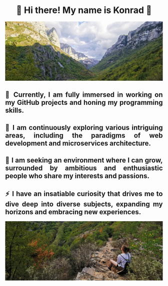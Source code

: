 <!-- <div align="center">

# <h2 style="font-size: 24px;">🙌 Hi there! My name is Konrad 🙌</h2>

<p align="center">
  <img src="./images1/p2.jpg" alt="Screenshot" style="width: 75%; max-height: 7.5%;">
</p>
</div>

<div align="justify">

<h2 style="font-size: 18px;">🔭 Currently, I am fully immersed in working on my GitHub projects and honing my programming skills.</h2>

<h2 style="font-size: 18px;">🌱 I am continuously exploring various intriguing areas, including the paradigms of web development and microservices architecture.</h2>

<h2 style="font-size: 18px;">👯 I am seeking an environment where I can grow, surrounded by ambitious and enthusiastic people who share my interests and passions.</h2>

<h2 style="font-size: 18px;">⚡ I have an insatiable curiosity that drives me to dive deep into diverse subjects, expanding my horizons and embracing new experiences.</h2>

</div>

<div align="center">

<p align="center">
  <img src="./images1/p2.jpg" alt="Screenshot" style="width: 75%; max-height: 7.5%;">
</p>
  
</div>
 -->
 
 <div align="center">

# 🙌 Hi there! My name is Konrad 🙌

<p align="center">
  <img src="./images1/p1.jpg" alt="Screenshot" style="width: 100%; max-height: 10%;">
</p>
</div>

<div align="justify">

## 🔭 Currently, I am fully immersed in working on my GitHub projects and honing my programming skills. 

## 🌱 I am continuously exploring various intriguing areas, including the paradigms of web development and microservices architecture. 

## 👯 I am seeking an environment where I can grow, surrounded by ambitious and enthusiastic people who share my interests and passions. 

## ⚡ I have an insatiable curiosity that drives me to dive deep into diverse subjects, expanding my horizons and embracing new experiences. 

</div>

<div align="center">

<p align="center">
  <img src="./images1/p2.jpg" alt="Screenshot" style="width: 100%; max-height: 10%;">
</p>
  
</div>

